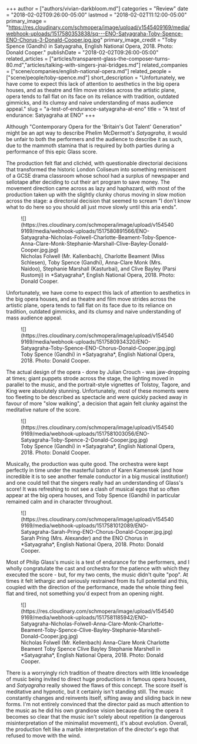 +++
author = ["authors/vivian-darkbloom.md"]
categories = "Review"
date = "2018-02-02T09:26:00-05:00"
lastmod = "2018-02-02T11:12:00-05:00"
primary_image = "https://res.cloudinary.com/schmopera/image/upload/v1545409169/media/webhook-uploads/1517580353838/sq---ENO-Satyagraha-Toby-Spence-ENO-Chorus-3-Donald-Cooper.jpg.jpg"
primary_image_credit = "Toby Spence (Gandhi) in Satyagraha, English National Opera, 2018. Photo: Donald Cooper."
publishDate = "2018-02-02T09:26:00-05:00"
related_articles = ["articles/transparent-glass-the-composer-turns-80.md","articles/talking-with-singers-jnai-bridges.md"]
related_companies = ["scene/companies/english-national-opera.md"]
related_people = ["scene/people/toby-spence.md"]
short_description = "Unfortunately, we have come to expect this lack of attention to aesthetics in the big opera houses, and as theatre and film move strides across the artistic plane, opera tends to fall flat on its face on its reliance with tradition, outdated gimmicks, and its clumsy and naive understanding of mass audience appeal."
slug = "a-test-of-endurance-satyagraha-at-eno"
title = "A test of endurance: Satyagraha at ENO"
+++

Although "Contemporary Opera for the 'Britain's Got Talent' Generation" might be an apt way to describe Phelim McDermott's *Satyagraha*, it would be unfair to both the performers and the audience to describe it as such, due to the mammoth stamina that is required by both parties during a performance of this epic Glass score. 

The production felt flat and clichéd, with questionable directorial decisions that transformed the historic London Coliseum into something reminiscent of a GCSE drama classroom whose school had a surplus of newspaper and sellotape after deciding to cut their art program to save money. The movement direction came across as lazy and haphazard, with most of the production taken up with the slightly clunky chorus moving in slow motion across the stage: a directorial decision that seemed to scream "I don't know what to do here so you should all just move slowly until this aria ends".

<figure data-type="image">
![](https://res.cloudinary.com/schmopera/image/upload/v1545409169/media/webhook-uploads/1517580891566/ENO-Satyagraha-Nicholas-Folwell-Charlotte-Beament-Toby-Spence-Anna-Clare-Monk-Stephanie-Marshall-Clive-Bayley-Donald-Cooper.jpg.jpg)
<figcaption>Nicholas Folwell (Mr. Kallenbach), Charlotte Beament (Miss Schlesen), Toby Spence (Gandhi), Anna-Clare Monk (Mrs. Naidoo), Stephanie Marshall (Kasturbai), and Clive Bayley (Parsi Rustomji) in *Satyagraha*, English National Opera, 2018. Photo: Donald Cooper.</figcaption>
</figure>

Unfortunately, we have come to expect this lack of attention to aesthetics in the big opera houses, and as theatre and film move strides across the artistic plane, opera tends to fall flat on its face due to its reliance on tradition, outdated gimmicks, and its clumsy and naive understanding of mass audience appeal.

<figure data-type="image">
![](https://res.cloudinary.com/schmopera/image/upload/v1545409169/media/webhook-uploads/1517580934320/ENO-Satyagraha-Toby-Spence-ENO-Chorus-Donald-Cooper.jpg.jpg)
<figcaption>Toby Spence (Gandhi) in *Satyagraha*, English National Opera, 2018. Photo: Donald Cooper.</figcaption>
</figure>

The actual design of the opera - done by Julian Crouch - was jaw-dropping at times; giant puppets strode across the stage, the lighting moved in parallel to the music, and the portrait-style vignettes of Tolstoy, Tagore, and King were absolutely stunning. Unfortunately, most of these moments were too fleeting to be described as spectacle and were quickly packed away in favour of more "slow walking", a decision that again felt clunky against the meditative nature of the score.

<figure data-type="image">
![](https://res.cloudinary.com/schmopera/image/upload/v1545409169/media/webhook-uploads/1517581003056/ENO-Satyagraha-Toby-Spence-2-Donald-Cooper.jpg.jpg)
<figcaption>Toby Spence (Gandhi) in *Satyagraha*, English National Opera, 2018. Photo: Donald Cooper.</figcaption>
</figure>

Musically, the production was quite good. The orchestra were kept perfectly in time under the masterful baton of Karen Kamensek (and how incredible it is to see another female conductor in a big musical institution!) and one could tell that the singers really had an understanding of Glass's score! It was refreshing to not see a clash of musical egos that so often appear at the big opera houses, and Toby Spence (Gandhi) in particular remained calm and in character throughout. 

<figure data-type="image">
![](https://res.cloudinary.com/schmopera/image/upload/v1545409169/media/webhook-uploads/1517581012089/ENO-Satyagraha-Sarah-Pring-ENO-Chorus-Donald-Cooper.jpg.jpg)
<figcaption>Sarah Pring (Mrs. Alexander) and the ENO Chorus in *Satyagraha*, English National Opera, 2018. Photo: Donald Cooper.</figcaption>
</figure>

Most of Philip Glass's music is a test of endurance for the performers, and I wholly congratulate the cast and orchestra for the patience with which they executed the score - but, for my two cents, the music didn't quite "pop". At times it felt lethargic and seriously restrained from its full potential and this, coupled with the direction of the performance, made the whole thing feel flat and tired, not something you'd expect from an opening night. 

<figure data-type="image">
![](https://res.cloudinary.com/schmopera/image/upload/v1545409169/media/webhook-uploads/1517581185942/ENO-Satyagraha-Nicholas-Folwell-Anna-Clare-Monk-Charlotte-Beament-Toby-Spence-Clive-Bayley-Stephanie-Marshell-Donald-Cooper.jpg.jpg)
<figcaption>Nicholas Folwell (Mr. Kellenbach) Anna-Clare Monk Charlotte Beament Toby Spence Clive Bayley Stephanie Marshell in *Satyagraha*, English National Opera, 2018. Photo: Donald Cooper.</figcaption>
</figure>

There is a worryingly rich tradition of theatre directors with little knowledge of music being invited to direct huge productions in famous opera houses, and *Satyagraha* really showed the flaws of this concept. The score itself is meditative and hypnotic, but it certainly isn't standing still. The music constantly changes and reinvents itself, sifting away and sliding back in new forms. I'm not entirely convinced that the director paid as much attention to the music as he did his own grandiose vision because during the opera it becomes so clear that the music isn't solely about repetition (a dangerous misinterpretation of the minimalist movement), it's about evolution. Overall, the production felt like a marble interpretation of the director's ego that refused to move with the wind.
